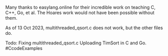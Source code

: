 Many thanks to easylang.online for their incredible work on teaching C, C++, Go, et al.  The Hoares work would not have been possible without them.

As of 13 Oct 2023, multithreaded_qsort.c does not work, but the other files do.

Todo:
Fixing multithreaded_qsort.c
Uploading TimSort in C and Go.
#CcodeExamples

